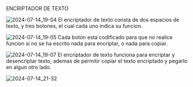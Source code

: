 ENCRIPTADOR DE TEXTO

![2024-07-14_19-04](https://github.com/user-attachments/assets/55ae2343-f7d8-4928-9316-c8baf985dc0f)
El encriptador de texto consta de dos espacios de texto, y tres botones, el cual cada uno indica su funcion.



![2024-07-14_19-05](https://github.com/user-attachments/assets/dc567a07-a3f2-412c-ae64-b64a0e9118d5)
Cada boton esta codificado para que no realice funcion si no se ha escrito nada para encriptar, o nada para copiar.



![2024-07-14_19-07](https://github.com/user-attachments/assets/e687a689-f84c-485a-b30b-26faf3f57b3a)
El encriptador de texto funciona para encriptar y desencriptar texto, ademas de permitir copiar el texto encriptado y pegarlo en algun otro lado.

![2024-07-14_21-32](https://github.com/user-attachments/assets/1d12cce8-5319-49d0-b156-0ecda25c0122)
